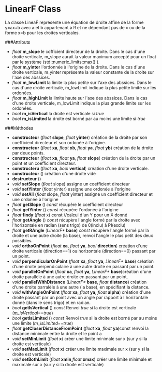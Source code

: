 LinearF Class
==============

La classe LineaF représente une équation de droite affine de la forme y=ax+b avec a et b appartenant à R et ne dépendant pas de x ou de la forme x=b pour les droites verticales.

###Attributs

* *float* **m_slope** le cofficient directeur de la droite. Dans le cas d'une droite verticale, m_slope aurait la valeur maximum accepté pour un float par le système (std::numeric_limits<float>::max() ).
* *float* **m_yinter** l'ordonnée à l'origine de la droite. Dans le cas d'une droite verticale, m_yinter représente la valeur constante de la droite sur l'axe des abssices.
* *float* **m_lowLimit** la limite la plus petite sur l'axe des abssices. Dans le cas d'une droite verticale, m_lowLimit indique la plus petite limite sur les ordonées.
* *float* **m_highLimit** la limite haute sur l'axe des abssices. Dans le cas d'une droite verticale, m_lowLimit indique la plus grande limite sur les ordonées.
* *bool* **m_isVertical** la droite est verticale si *true*
* *bool* **m_isLimited** la droite est borné par au moins une limite si *true*

###Méthodes

* **constructeur** (*float*  **slope**, *float*  **yinter**) création de la droite par son coefficient directeur et son ordonée à l'origine.
* **constructeur** (*float* **xa**, *float* **xb**, *float* **ya**, *float* **yb**) création de la droite par deux points.
* **constructeur** (*float* **xa**, *float* **ya**, *float* **slope**) création de la droite par un point et un coefficient directeur.
* **constructeru** (*float* **xa**, *bool* **vertical**) création d'une droite verticale.
* **constructeur** () création d'une droite vide
* **destructeur** ()
* *void*  **setSlope** (*float* slope) assigne un coefficient directeur
* *void*  **setYinter** (*float* yinter) assigne une ordonée à l'origine
* *void*  **setAll** (*float* slope, *float* yinter) assigne un coefficient directeur et une ordonée à l'origine
* *float*  **getSlope** () *const* récupère le coefficient directeur
* *float*  **getYinter** () *const* récupère l'ordonée à l'origine
* *float*  **findy** (*float* x) const //calcul d'un Y pour un X donné
* *float* **getAngle** () *const* récupère l'angle formé par la droite avec l'horizontale en radian (sens trigo) de 0(inclu) à PI(exclu)
* *float* **getRAngle** (_LinearF*_ **base**) *const* récupère l'angle formé par la droite et une autre droite (la base), renvoi l'angle le plus petit des deux possibles.
* *void* **orthoOnPoint** (*float* **xa**, *float* **ya**, *bool* **direction**) création d'une droite verticale (direction==1) ou horizontale (direction==0) passant par un point.
* *void* **perpendicularOnPoint** (*float* **xa**, *float* **ya**, _LinearF*_ **base**) création d'une droite perpendiculaire à une autre droite en passant par un point.
* *void* **parallelOnPoint** (*float* **xa**, *float* **ya**, _LinearF*_ **base**)création d'une droite parallèle à une autre droite en passant par un point.
* *void* **parallelWithDistance** (_LinearF*_ **base**, *float* **distance**) création d'une droite parralèle à une autre (la base), en spécifiant la distance.
* *void* **withAngleOnPoint** (*float* **xa**, *float* **ya**, *float* **alpha**) création d'une droite passant par un point avec un angle par rapport à l'horizontale donné (dans le sens trigo) et en radian.
* *bool* **getIsVertical** () *const* Renvoi *true* si la droite est verticale (*m_isVertical*==*true*)
* *bool* **getIsLimited** () *const* Renvoi *true* si la droite est borné par au moins une limite (*m_isLimited*==*true*)
* *float* **getCloserDistanceFromPoint** (*float* **xa**, *float* **ya**)const renvoi la distance minimale entre la droite et le point a
* *void* **setMinLimit** (*float* **x**) créer une limite minimale sur x (sur y si la droite est verticale)
* *void* **setMaxLimit** (*float* **x**) créer une limite maximale sur x (sur y si la droite est verticale)
* *void* **setBothLimit** (*float* **xmin**,*float* **xmax**) créer une limite minimale et maximale sur x (sur y si la droite est verticale)
